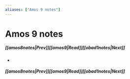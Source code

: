 ```yaml
---
aliases: ["Amos 9 notes"]
---
```

# Amos 9 notes
##### <span class=arrow-left></span>[[amos8notes|Prev]]<span class=navigation-separator></span>[[amos9|Read]]<span class=navigation-separator></span>[[obad1notes|Next]]<span class=arrow-right></span>
- 
##### <span class=arrow-left></span>[[amos8notes|Prev]]<span class=navigation-separator></span>[[amos9|Read]]<span class=navigation-separator></span>[[obad1notes|Next]]<span class=arrow-right></span>